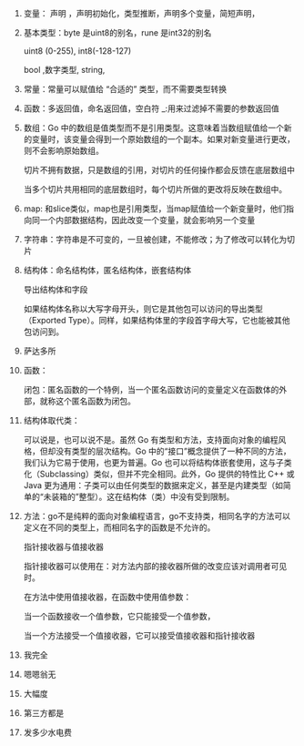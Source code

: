 1. 变量： 声明 ，声明初始化，类型推断，声明多个变量，简短声明，

2. 基本类型：byte 是uint8的别名，rune 是int32的别名

   uint8 (0-255), int8(-128-127)

   bool ,数字类型, string,

3. 常量：常量可以赋值给 “合适的” 类型，而不需要类型转换

4. 函数：多返回值，命名返回值，空白符 _:用来过滤掉不需要的参数返回值

5. 数组：Go 中的数组是值类型而不是引用类型。这意味着当数组赋值给一个新的变量时，该变量会得到一个原始数组的一个副本。如果对新变量进行更改，则不会影响原始数组。

   切片不拥有数据，只是数组的引用，对切片的任何操作都会反馈在底层数组中

   当多个切片共用相同的底层数组时，每个切片所做的更改将反映在数组中。

6. map: 和slice类似，map也是引用类型，当map赋值给一个新变量时，他们指向同一个内部数据结构，因此改变一个变量，就会影响另一个变量

7. 字符串：字符串是不可变的，一旦被创建，不能修改；为了修改可以转化为切片

8. 结构体：命名结构体，匿名结构体，嵌套结构体

   导出结构体和字段

   如果结构体名称以大写字母开头，则它是其他包可以访问的导出类型（Exported Type）。同样，如果结构体里的字段首字母大写，它也能被其他包访问到。

9. 萨达多所

10. 函数：

    闭包：匿名函数的一个特例，当一个匿名函数访问的变量定义在函数体的外部，就称这个匿名函数为闭包。

11. 结构体取代类：

    可以说是，也可以说不是。虽然 Go 有类型和方法，支持面向对象的编程风格，但却没有类型的层次结构。Go 中的“接口”概念提供了一种不同的方法，我们认为它易于使用，也更为普遍。Go 也可以将结构体嵌套使用，这与子类化（Subclassing）类似，但并不完全相同。此外，Go 提供的特性比 C++ 或 Java 更为通用：子类可以由任何类型的数据来定义，甚至是内建类型（如简单的“未装箱的”整型）。这在结构体（类）中没有受到限制。

12. 方法：go不是纯粹的面向对象编程语言，go不支持类，相同名字的方法可以定义在不同的类型上，而相同名字的函数是不允许的。

    指针接收器与值接收器

    指针接收器可以使用在：对方法内部的接收器所做的改变应该对调用者可见时。

    在方法中使用值接收器，在函数中使用值参数：

    当一个函数接收一个值参数，它只能接受一个值参数，

    当一个方法接受一个值接收器，它可以接受值接收器和指针接收器

13. 我完全

14. 嗯嗯翁无

15. 大幅度

16. 第三方都是

17. 发多少水电费